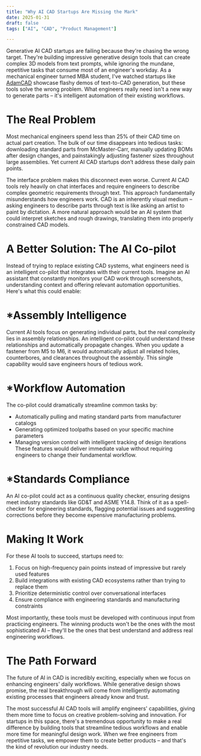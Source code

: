```yaml
---
title: "Why AI CAD Startups Are Missing the Mark"
date: 2025-01-31
draft: false
tags: ["AI", "CAD", "Product Management"]

---
```


Generative AI CAD startups are failing because they're chasing the wrong target. They're building impressive generative design tools that can create complex 3D models from text prompts, while ignoring the mundane, repetitive tasks that consume most of an engineer's workday. As a mechanical engineer turned MBA student, I've watched startups like [AdamCAD](https://www.adamcad.com) showcase flashy demos of text-to-CAD generation, but these tools solve the wrong problem. What engineers really need isn't a new way to generate parts – it's intelligent automation of their existing workflows.

# The Real Problem
Most mechanical engineers spend less than 25% of their CAD time on actual part creation. The bulk of our time disappears into tedious tasks: downloading standard parts from McMaster-Carr, manually updating BOMs after design changes, and painstakingly adjusting fastener sizes throughout large assemblies. Yet current AI CAD startups don’t address these daily pain points.

The interface problem makes this disconnect even worse. Current AI CAD tools rely heavily on chat interfaces and require engineers to describe complex geometric requirements through text. This approach fundamentally misunderstands how engineers work. CAD is an inherently visual medium – asking engineers to describe parts through text is like asking an artist to paint by dictation. A more natural approach would be an AI system that could interpret sketches and rough drawings, translating them into properly constrained CAD models.

# A Better Solution: The AI Co-pilot
Instead of trying to replace existing CAD systems, what engineers need is an intelligent co-pilot that integrates with their current tools. Imagine an AI assistant that constantly monitors your CAD work through screenshots, understanding context and offering relevant automation opportunities. Here's what this could enable:

# *Assembly Intelligence
Current AI tools focus on generating individual parts, but the real complexity lies in assembly relationships. An intelligent co-pilot could understand these relationships and automatically propagate changes. When you update a fastener from M5 to M6, it would automatically adjust all related holes, counterbores, and clearances throughout the assembly. This single capability would save engineers hours of tedious work.

# *Workflow Automation
The co-pilot could dramatically streamline common tasks by:
- Automatically pulling and mating standard parts from manufacturer catalogs
- Generating optimized toolpaths based on your specific machine parameters
- Managing version control with intelligent tracking of design iterations
These features would deliver immediate value without requiring engineers to change their fundamental workflow.

# *Standards Compliance
An AI co-pilot could act as a continuous quality checker, ensuring designs meet industry standards like GD&T and ASME Y14.8. Think of it as a spell-checker for engineering standards, flagging potential issues and suggesting corrections before they become expensive manufacturing problems.

# Making It Work
For these AI tools to succeed, startups need to:
1. Focus on high-frequency pain points instead of impressive but rarely used features
2. Build integrations with existing CAD ecosystems rather than trying to replace them
3. Prioritize deterministic control over conversational interfaces
4. Ensure compliance with engineering standards and manufacturing constraints

Most importantly, these tools must be developed with continuous input from practicing engineers. The winning products won't be the ones with the most sophisticated AI – they'll be the ones that best understand and address real engineering workflows.

# The Path Forward
The future of AI in CAD is incredibly exciting, especially when we focus on enhancing engineers' daily workflows. While generative design shows promise, the real breakthrough will come from intelligently automating existing processes that engineers already know and trust.

The most successful AI CAD tools will amplify engineers' capabilities, giving them more time to focus on creative problem-solving and innovation. For startups in this space, there's a tremendous opportunity to make a real difference by building tools that streamline tedious workflows and enable more time for meaningful design work. When we free engineers from repetitive tasks, we empower them to create better products – and that's the kind of revolution our industry needs.

 
